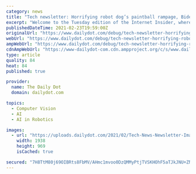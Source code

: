 ```yaml
---
category: news
title: "Tech newsletter: Horrifying robot dog’s paintball rampage, Biden + facial recognition"
excerpt: "Welcome to the Tuesday edition of the Internet Insider, where we dissect tech and politics news unfolding online. Today: Pranksters show how horrifying Boston Dynamics’ police robot dog is by strapping a paintball gun to it Civil rights groups want Biden to halt government use of facial recognition No,"
publishedDateTime: 2021-02-23T19:59:00Z
originalUrl: "https://www.dailydot.com/debug/tech-newsletter-horrifying-robot-dogs-paintball-rampage-biden-facial-recognition/"
webUrl: "https://www.dailydot.com/debug/tech-newsletter-horrifying-robot-dogs-paintball-rampage-biden-facial-recognition/"
ampWebUrl: "https://www.dailydot.com/debug/tech-newsletter-horrifying-robot-dogs-paintball-rampage-biden-facial-recognition/?amp"
cdnAmpWebUrl: "https://www-dailydot-com.cdn.ampproject.org/c/s/www.dailydot.com/debug/tech-newsletter-horrifying-robot-dogs-paintball-rampage-biden-facial-recognition/?amp"
type: article
quality: 84
heat: 84
published: true

provider:
  name: The Daily Dot
  domain: dailydot.com

topics:
  - Computer Vision
  - AI
  - AI in Robotics

images:
  - url: "https://uploads.dailydot.com/2021/02/Tech-News-Newsletter-Image-02-23-2021.jpg?fm=pjpg&ixlib=php-3.3.0"
    width: 1938
    height: 969
    isCached: true

secured: "7H8TtM80j69OIBRts8FbMV/AHmc1mvoo0DzQMMyPtjTVSKHOhF5aTJkJNU+ZNJYurLd1pwf93IZQNgQsNKD9/r05sZaFKF8OQm6YhI9A5wW1SESQuD6OdKo+p/t+wqXSDXQFB2j7/BaLVE+YVgZAUAAwMTlhbEVeMCtI7IgByLqczBOpY+QoaqLuprL1T8voshefNjZEZ1shrJ492lBlquWSS6FO4pcehZAzEqDTWSAWGFXME0CYfo7kux6GUFu0HyG5ETkLb0lGztFPTSyqvnXQKeIYQf9fW5szmUQWgw4tBNDTWjToeAB3ZpISMGz2PgjLEEb6+AM5utycDc+tVkMoN6672aO7f2aSY8cpiwI=;0/4th2TFh9KDv96jh9CeIg=="
---
```


